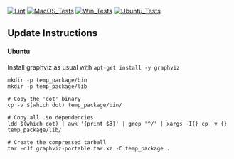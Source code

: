 
[![Lint](https://github.com/zackees/static-graphviz/actions/workflows/lint.yml/badge.svg)](https://github.com/zackees/static-graphviz/actions/workflows/lint.yml)
[![MacOS_Tests](https://github.com/zackees/static-graphviz/actions/workflows/push_macos.yml/badge.svg)](https://github.com/zackees/static-graphviz/actions/workflows/push_macos.yml)
[![Win_Tests](https://github.com/zackees/static-graphviz/actions/workflows/push_win.yml/badge.svg)](https://github.com/zackees/static-graphviz/actions/workflows/push_win.yml)
[![Ubuntu_Tests](https://github.com/zackees/static-graphviz/actions/workflows/push_ubuntu.yml/badge.svg)](https://github.com/zackees/static-graphviz/actions/workflows/push_ubuntu.yml)

## Update Instructions

#### Ubuntu

Install graphviz as usual with `apt-get install -y graphviz`

```
mkdir -p temp_package/bin
mkdir -p temp_package/lib

# Copy the 'dot' binary
cp -v $(which dot) temp_package/bin/

# Copy all .so dependencies
ldd $(which dot) | awk '{print $3}' | grep '^/' | xargs -I{} cp -v {} temp_package/lib/

# Create the compressed tarball
tar -cJf graphviz-portable.tar.xz -C temp_package .
```
